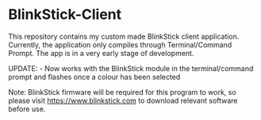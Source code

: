 # BlinkStick-Client

This repository contains my custom made BlinkStick client application. Currently, the application only compiles through Terminal/Command Prompt. The app is in a very early stage of development.  

UPDATE: - Now works with the BlinkStick module in the terminal/command prompt and flashes once a colour has been selected

Note: BlinkStick firmware will be required for this program to work, so please visit https://www.blinkstick.com to download relevant software before use.

